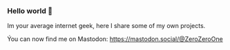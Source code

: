### Hello world 👋

Im your average internet geek, here I share some of my own projects.

Ýou can now find me on Mastodon: <a rel="me" href="https://mastodon.social/@ZeroZeroOne">https://mastodon.social/@ZeroZeroOne</a>
